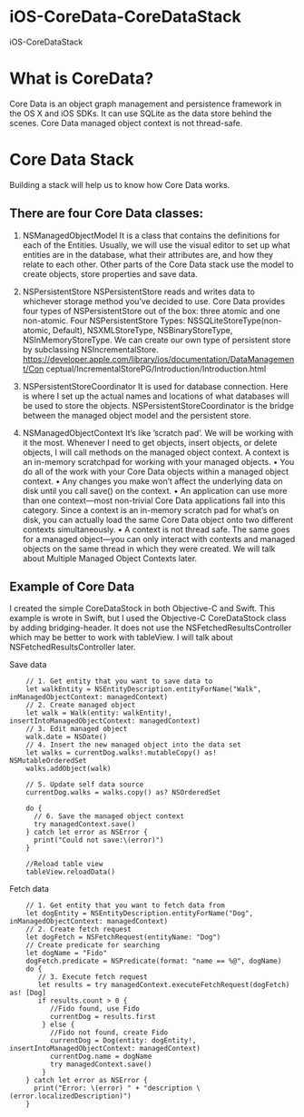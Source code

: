 # iOS-CoreData-CoreDataStack
iOS-CoreDataStack


# What is CoreData?
Core Data is an object graph management and persistence framework in the OS X and iOS SDKs. It can use SQLite as the data store behind the scenes. Core Data managed object context is not thread-safe.


# Core Data Stack
Building a stack will help us to know how Core Data works.

## There are four Core Data classes:
1. NSManagedObjectModel
 It is a class that contains the definitions for each of the Entities. Usually, we will use the visual editor to set up what entities are in the database, what their attributes are, and how they relate to each other. Other parts of the Core Data stack use the model to create objects, store properties and save data. 

2. NSPersistentStore
NSPersistentStore reads and writes data to whichever storage method you’ve decided to use. Core Data provides four types of NSPersistentStore out of the box: three atomic and one non-atomic. 
Four NSPersistentStore Types:
NSSQLiteStoreType(non-atomic, Default), NSXMLStoreType, NSBinaryStoreType, NSInMemoryStoreType.
We can create our own type of persistent store by subclassing NSIncrementalStore. 
https://developer.apple.com/library/ios/documentation/DataManagement/Con ceptual/IncrementalStorePG/Introduction/Introduction.html 

3. NSPersistentStoreCoordinator
It is used for database connection. Here is where I set up the actual names and locations of what databases will be used to store the objects. NSPersistentStoreCoordinator is the bridge between the managed object model and the persistent store. 

4. NSManagedObjectContext
It’s like ’scratch pad’. We will be working with it the most. Whenever I need to get objects, insert objects, or delete objects, I will call methods on the managed object context.
A context is an in-memory scratchpad for working with your managed objects. 
• You do all of the work with your Core Data objects within a managed object context. 
• Any changes you make won’t affect the underlying data on disk until you call save() on the context. 
• An application can use more than one context—most non-trivial Core Data applications fall into this category. Since a context is an in-memory scratch pad for what’s on disk, you can actually load the same Core Data object onto two different contexts simultaneously. 
•  A context is not thread safe. The same goes for a managed object—you can only interact with contexts and managed objects on the same thread in which they were created. We will talk about Multiple Managed Object Contexts later.


## Example of Core Data
I created the simple CoreDataStock in both Objective-C and Swift. This example is wrote in Swift, but I used the Objective-C CoreDataStock class by adding bridging-header. It does not use the NSFetchedResultsController which may be better to work with tableView. I will talk about NSFetchedResultsController later.

Save data

        // 1. Get entity that you want to save data to
        let walkEntity = NSEntityDescription.entityForName("Walk", inManagedObjectContext: managedContext)
        // 2. Create managed object
        let walk = Walk(entity: walkEntity!, insertIntoManagedObjectContext: managedContext)
        // 3. Edit managed object
        walk.date = NSDate()
        // 4. Insert the new managed object into the data set
        let walks = currentDog.walks!.mutableCopy() as! NSMutableOrderedSet
        walks.addObject(walk)
        
        // 5. Update self data source
        currentDog.walks = walks.copy() as? NSOrderedSet
        
        do {
          // 6. Save the managed object context
          try managedContext.save()
        } catch let error as NSError { 
          print("Could not save:\(error)")
        }
        
        //Reload table view
        tableView.reloadData()

Fetch data

        // 1. Get entity that you want to fetch data from
        let dogEntity = NSEntityDescription.entityForName("Dog", inManagedObjectContext: managedContext)
        // 2. Create fetch request
        let dogFetch = NSFetchRequest(entityName: "Dog")
        // Create predicate for searching
        let dogName = "Fido"
        dogFetch.predicate = NSPredicate(format: "name == %@", dogName)
        do {
           // 3. Execute fetch request
           let results = try managedContext.executeFetchRequest(dogFetch) as! [Dog]
           if results.count > 0 {
              //Fido found, use Fido 
              currentDog = results.first
            } else {
              //Fido not found, create Fido 
              currentDog = Dog(entity: dogEntity!, insertIntoManagedObjectContext: managedContext)
              currentDog.name = dogName
              try managedContext.save()
            }
        } catch let error as NSError {
          print("Error: \(error) " + "description \(error.localizedDescription)")
        }






